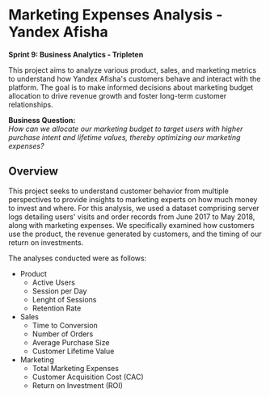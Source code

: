 # Marketing Expenses Analysis - Yandex Afisha

**Sprint 9: Business Analytics - Tripleten**

This project aims to analyze various product, sales, and marketing metrics to understand how Yandex Afisha's customers behave and interact with the platform. The goal is to make informed decisions about marketing budget allocation to drive revenue growth and foster long-term customer relationships.

**Business Question:**<br>
*How can we allocate our marketing budget to target users with higher purchase intent and lifetime values, thereby optimizing our marketing expenses?*

## Overview
This project seeks to understand customer behavior from multiple perspectives to provide insights to marketing experts on how much money to invest and where. For this analysis, we used a dataset comprising server logs detailing users' visits and order records from June 2017 to May 2018, along with marketing expenses. We specifically examined how customers use the product, the revenue generated by customers, and the timing of our return on investments.

The analyses conducted were as follows:

* Product
  * Active Users
  * Session per Day
  * Lenght of Sessions
  * Retention Rate
* Sales
  * Time to Conversion
  * Number of Orders
  * Average Purchase Size
  * Customer Lifetime Value
* Marketing
  * Total Marketing Expenses
  * Customer Acquisition Cost (CAC)
  * Return on Investment (ROI)
